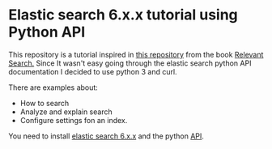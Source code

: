 # Elastic search 6.x.x tutorial using Python API

This repository is a tutorial inspired in [this repository](https://github.com/o19s/relevant-search-book) from the book [Relevant Search.](https://www.manning.com/books/relevant-search)
 Since It wasn't easy going through the elastic search python API documentation I decided to use python 3 and curl. 

There are examples about:

- How to search
- Analyze and explain search
- Configure settings fon an index.

You need to install [elastic search 6.x.x](https://www.elastic.co/guide/en/elasticsearch/reference/current/install-elasticsearch.html) and the python [API](https://elasticsearch-py.readthedocs.io/en/master/).


